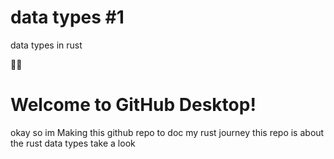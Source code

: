 # data types #1
data types in rust 

🙏👑
# Welcome to GitHub Desktop!

okay so im Making this github repo to doc my rust journey
this repo is about the rust data types take a look 